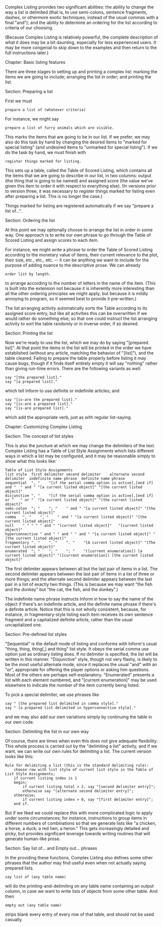 Complex Listing provides two significant abilities: the ability to change the way a list is delimited (that is, to use semi-colons, sentence fragments, dashes, or othermore exotic techniques, instead of the usual commas with a final "and"); and the ability to determine an ordering for the list according to criteria of our choosing.

(Because Complex Listing is relatively powerful, the complete description of what it does may be a bit daunting, especially for less experienced users. It may be more congenial to skip down to the examples and then return to the full instructions later.)

Chapter: Basic listing features

There are three stages to setting up and printing a complex list: marking the items we are going to include; arranging the list in order; and printing the list.

Section: Preparing a list

First we must

	prepare a list of (whatever criteria)
	
For instance, we might say

	prepare a list of furry animals which are visible.
	
This marks the items that are going to be in our list. If we prefer, we may also do this task by hand by changing the desired items to "marked for special listing" (and undesired items to "unmarked for special listing"). If we do the task by hand, we must finish with

	register things marked for listing.

This sets up a table, called the Table of Scored Listing, which contains all the items that we are going to describe in our list, in two columns: output (the thing that is going to be named) and assigned score (the value we've given this item to order it with respect to everything else). (In versions prior to version three, it was necessary to register things marked for listing even after preparing a list. This is no longer the case.)

Things marked for listing are registered automatically if we say "prepare a list of...".

Section: Ordering the list

At this point we may optionally choose to arrange the list in order in some way. One approach is to write our own phrase to go through the Table of Scored Listing and assign scores to each item.

For instance, we might write a phrase to order the Table of Scored Listing according to the monetary value of items, their current relevance to the plot, their size, etc., etc., etc. -- it can be anything we want to include for the purpose of adding nuance to the descriptive prose. We can already

	order list by length.
	
to arrange according to the number of letters in the name of the item. (This is built into the extension not because it is inherently more interesting than all the other ordering principles we might apply, but because it is mildly annoying to program, so it seemed best to provide it pre-written.)

The list arranging activity automatically sorts the Table according to its assigned score entry, but like all activities this can be overwritten if we would rather do something else; so that one could instruct the list arranging activity to sort the table randomly or in inverse order, if so desired.

Section: Printing the list

Now we're ready to use the list, which we may do by saying "[prepared list]". At that point the items in the list will be printed in the order we have established (without any article, matching the behavior of "[list]"), and the table cleared. Failing to prepare the table properly before listing it may cause bugs, though if it finds itself entirely empty it will say "nothing" rather than giving run-time errors. There are the following variants as well:

	say "[the prepared list]."
	say "[a prepared list]."
	
which tell Inform to use definite or indefinite articles; and

	say "[is-are the prepared list]."
	say "[is-are a prepared list]."
	say "[is-are prepared list]."

which add the appropriate verb, just as with regular list-saying.

Chapter: Customizing Complex Listing

Section: The concept of list styles

This is also the juncture at which we may change the delimiters of the text. Complex Listing has a Table of List Style Assignments which lists different ways in which a list may be configured, and it may be reasonable simply to show what this looks like:

	Table of List Style Assignments
	list style	first delimiter	second delimiter	alternate second delimiter	indefinite name phrase	definite name phrase
	sequential	", "	"[if the serial comma option is active],[end if] and "	" and "	"[a current listed object]"	"[the current listed object]"
	disjunctive	", "	"[if the serial comma option is active],[end if] or "	" or "	"[a current listed object]"	"[the current listed object]"
	semi-colon	"; "	"; "	" and "	"[a current listed object]"	"[the current listed object]"
	comma	", "	", "	" and "	"[a current listed object]"	"[the current listed object]"
	null	" "	" "	" and "	"[current listed object]"	"[current listed object]"
	hyperconnective	" and "	" and "	" and "	"[a current listed object]"	"[the current listed object]"
	fragmentary	". "	". "	". "	"[A current listed object]"	"[The current listed object]"
	enumerated	"; "	"; "	"; "	"([current enumeration]) [a current listed object]"	"([current enumeration]) [the current listed object]"

The first delimiter appears between all but the last pair of items in a list. The second delimiter appears between the last pair of items in a list of three or more things; and the alternate second delimiter appears between the last pair in a list of exactly two things. (This is because we may want "the fish and the donkey" but "the cat, the fish, and the donkey".)

The indefinite name phrase instructs Inform in how to say the name of the object if there's an indefinite article, and the definite name phrase if there's a definite article. Notice that this is not wholly consistent, because, for instance, in fragmentary-style listing each item receives its own sentence fragment and a capitalized definite article, rather than the usual uncapitalized one.

Section: Pre-defined list styles

"Sequential" is the default mode of listing and conforms with Inform's usual "thing, thing, thing[,] and thing" list style. It obeys the serial comma use option just as ordinary listing does. If no delimiter is specified, the list will be written in this manner. "Disjunctive" style, though not very flashy, is likely to be the most useful alternate mode, since it replaces the usual "and" with an "or", appropriate for offering the player options or asking him questions. Most of the others are perhaps self-explanatory. "Enumerated" presents a list with each element numbered, and "[current enumeration]" may be used elsewhere to indicate the number of the item currently being listed.

To pick a special delimiter, we use phrases like

	say " [the prepared list delimited in comma style]."
	say " [a prepared list delimited in hyperconnective style]."

and we may also add our own variations simply by continuing the table in our own code.

Section: Delimiting the list in our own way

Of course, there are times when even this does not give adequate flexibility. This whole process is carried out by the "delimiting a list" activity, and if we want, we can write our own rules for delimiting a list. The current version looks like this:

	Rule for delimiting a list (this is the standard delimiting rule):
		choose row with list style of current list style in the Table of List Style Assignments;
		if current listing index is 1
		begin;
			if current listing total > 2, say "[second delimiter entry]";
			otherwise say "[alternate second delimiter entry]";
		otherwise;
			if current listing index > 0, say "[first delimiter entry]";
		end if.

But if we liked we could replace this with more complicated logic to apply under some circumstances; for instance, instructions to group items in different numbers of combinations so that we generate lists like "a chicken, a horse, a duck; a red hen; a heron." This gets increasingly detailed and picky, but provides significant leverage towards writing routines that will generate human-like prose.

Section: Say list of... and Empty out... phrases

In the providing these functions, Complex Listing also defines some other phrases that the author may find useful even when not actually saying prepared lists.

	say list of (any table name)
	
will do the printing-and-delimiting on any table name containing an output column, in case we want to write lists of objects from some other table. And then

	empty out (any table name)

strips blank every entry of every row of that table, and should not be used casually.

